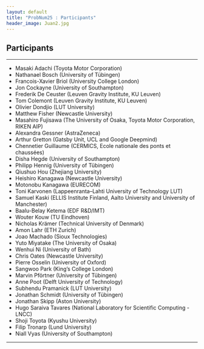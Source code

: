 ```yaml
---
layout: default
title: "ProbNum25 : Participants"
header_image: Juan2.jpg
---
```

## Participants 

---

- Masaki Adachi (Toyota Motor Corporation)
- Nathanael Bosch (University of Tübingen)
- Francois-Xavier Briol (University College London)
- Jon Cockayne (University of Southampton)
- Frederik De Ceuster (Leuven Gravity Institute, KU Leuven)
- Tom Colemont (Leuven Gravity Institute, KU Leuven)
- Olivier Dondjio (LUT University)
- Matthew Fisher (Newcastle University)
- Masahiro Fujisawa (The University of Osaka, Toyota Motor Corporation, RIKEN AIP)
- Alexandra Gessner (AstraZeneca)
- Arthur Gretton (Gatsby Unit, UCL and Google Deepmind)
- Chennetier Guillaume (CERMICS, Ecole nationale des ponts et chaussées)
- Disha Hegde (University of Southampton)
- Philipp Hennig (University of Tübingen)
- Qiushuo Hou (Zhejiang University)
- Heishiro Kanagawa (Newcastle University)
- Motonobu Kanagawa (EURECOM)
- Toni Karvonen (Lappeenranta–Lahti University of Technology LUT)
- Samuel Kaski (ELLIS Institute Finland, Aalto University and University of Manchester)
- Baalu-Belay Ketema (EDF R&D/IMT)
- Wouter Kouw (TU Eindhoven)
- Nicholas Krämer (Technical University of Denmark)
- Amon Lahr (ETH Zurich)
- Joao Machado (Sioux Technologies)
- Yuto Miyatake (The University of Osaka)
- Wenhui Ni (University of Bath)
- Chris Oates (Newcastle University)
- Pierre Osselin (University of Oxford)
- Sangwoo Park (King’s College London)
- Marvin Pförtner (University of Tübingen)
- Anne Poot (Delft University of Technology)
- Subhendu Pramanick (LUT University)
- Jonathan Schmidt (University of Tübingen)
- Jonathan Skipp (Aston University)
- Hugo Saraiva Tavares (National Laboratory for Scientific Computing - LNCC)
- Shoji Toyota (Kyushu University)
- Filip Tronarp (Lund University)
- Niall Vyas (University of Southampton)

---
